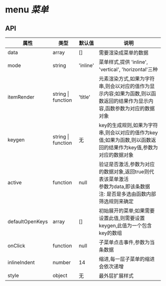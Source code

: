 # menu *菜单*

<example />

## API

| 属性 | 类型 | 默认值 | 说明 |
| --- | --- | --- | --- |
| data | array | [] | 需要渲染成菜单的数据 |
| mode | string | 'inline'| 菜单样式,提供 'inline', 'vertical', 'horizontal'三种|
| itemRender | string \| function | 'title' | 元素渲染方式,如果为字符串,则会以对应的值作为显示内容;如果为函数,则以函数返回的结果作为显示内容,函数参数为对应的数据对象 |
| keygen | string \| function | 无 | key的生成规则,如果为字符串,则会以对应的值作为key值;如果为函数,则以函数返回的结果作为key值,参数为对应的数据对象|
| active | function | null | 验证是否激活,参数为对应的数据对象,返回true则代表该菜单激活 <br /> 参数为data,即该条数据 <br /> 注: 是否是多选由函数内部筛选规则来确定 |
| defaultOpenKeys | array | [] | 初始展开的菜单;如果需要设置此值,则需要设置keygen,此值为一个包含key的数组|
| onClick | function | null | 子菜单点击事件,参数为当条数据|
| inlineIndent | number | 14 | 缩进,每一层子菜单的缩进会依次递增|
| style | object | 无 | 最外层扩展样式 |